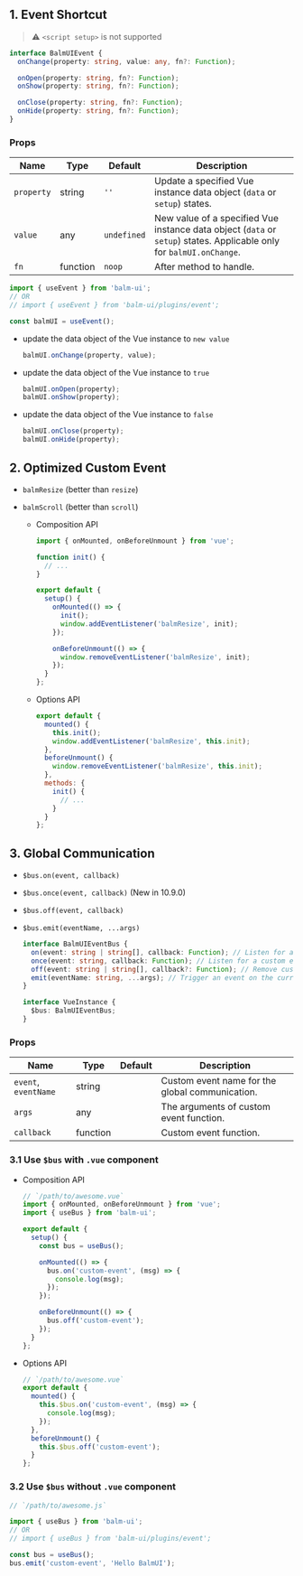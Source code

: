 ## 1. Event Shortcut

> ⚠️ `<script setup>` is not supported

```ts
interface BalmUIEvent {
  onChange(property: string, value: any, fn?: Function);

  onOpen(property: string, fn?: Function);
  onShow(property: string, fn?: Function);

  onClose(property: string, fn?: Function);
  onHide(property: string, fn?: Function);
}
```

### Props

| Name       | Type     | Default     | Description                                                                                                          |
| ---------- | -------- | ----------- | -------------------------------------------------------------------------------------------------------------------- |
| `property` | string   | `''`        | Update a specified Vue instance data object (`data` or `setup`) states.                                              |
| `value`    | any      | `undefined` | New value of a specified Vue instance data object (`data` or `setup`) states. Applicable only for `balmUI.onChange`. |
| `fn`       | function | `noop`      | After method to handle.                                                                                              |

```js
import { useEvent } from 'balm-ui';
// OR
// import { useEvent } from 'balm-ui/plugins/event';

const balmUI = useEvent();
```

- update the data object of the Vue instance to `new value`

  ```js
  balmUI.onChange(property, value);
  ```

- update the data object of the Vue instance to `true`

  ```js
  balmUI.onOpen(property);
  balmUI.onShow(property);
  ```

- update the data object of the Vue instance to `false`

  ```js
  balmUI.onClose(property);
  balmUI.onHide(property);
  ```

## 2. Optimized Custom Event

- `balmResize` (better than `resize`)
- `balmScroll` (better than `scroll`)

  - Composition API

    ```js
    import { onMounted, onBeforeUnmount } from 'vue';

    function init() {
      // ...
    }

    export default {
      setup() {
        onMounted(() => {
          init();
          window.addEventListener('balmResize', init);
        });

        onBeforeUnmount(() => {
          window.removeEventListener('balmResize', init);
        });
      }
    };
    ```

  - Options API

    ```js
    export default {
      mounted() {
        this.init();
        window.addEventListener('balmResize', this.init);
      },
      beforeUnmount() {
        window.removeEventListener('balmResize', this.init);
      },
      methods: {
        init() {
          // ...
        }
      }
    };
    ```

## 3. Global Communication

- `$bus.on(event, callback)`
- `$bus.once(event, callback)` (New in 10.9.0)
- `$bus.off(event, callback)`
- `$bus.emit(eventName, ...args)`

  ```ts
  interface BalmUIEventBus {
    on(event: string | string[], callback: Function); // Listen for a custom event on the current vm.
    once(event: string, callback: Function); // Listen for a custom event, but only once.
    off(event: string | string[], callback?: Function); // Remove custom event listener(s).
    emit(eventName: string, ...args); // Trigger an event on the current instance.
  }

  interface VueInstance {
    $bus: BalmUIEventBus;
  }
  ```

### Props

| Name                 | Type     | Default | Description                                     |
| -------------------- | -------- | ------- | ----------------------------------------------- |
| `event`, `eventName` | string   |         | Custom event name for the global communication. |
| `args`               | any      |         | The arguments of custom event function.         |
| `callback`           | function |         | Custom event function.                          |

### 3.1 Use `$bus` with `.vue` component

- Composition API

  ```js
  // `/path/to/awesome.vue`
  import { onMounted, onBeforeUnmount } from 'vue';
  import { useBus } from 'balm-ui';

  export default {
    setup() {
      const bus = useBus();

      onMounted(() => {
        bus.on('custom-event', (msg) => {
          console.log(msg);
        });
      });

      onBeforeUnmount(() => {
        bus.off('custom-event');
      });
    }
  };
  ```

- Options API

  ```js
  // `/path/to/awesome.vue`
  export default {
    mounted() {
      this.$bus.on('custom-event', (msg) => {
        console.log(msg);
      });
    },
    beforeUnmount() {
      this.$bus.off('custom-event');
    }
  };
  ```

### 3.2 Use `$bus` without `.vue` component

```js
// `/path/to/awesome.js`

import { useBus } from 'balm-ui';
// OR
// import { useBus } from 'balm-ui/plugins/event';

const bus = useBus();
bus.emit('custom-event', 'Hello BalmUI');
```
